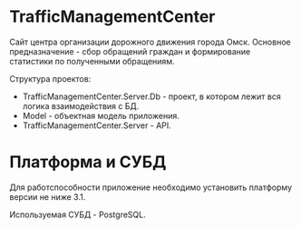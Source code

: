 # TrafficManagementCenter
Сайт центра организации дорожного движения города Омск.
Основное предназначение - сбор обращений граждан и формирование статистики по полученными обращениям.

Структура проектов:
- TrafficManagementCenter.Server.Db - проект, в котором лежит вся логика взаимодействия с БД.
- Model - объектная модель приложения.
- TrafficManagementCenter.Server - API.

# Платформа и СУБД
Для работспособности приложение необходимо установить платформу версии не ниже 3.1.

Используемая СУБД - PostgreSQL.

